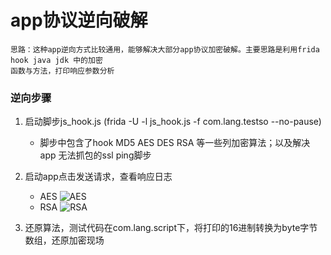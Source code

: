 # app协议逆向破解
```
思路：这种app逆向方式比较通用，能够解决大部分app协议加密破解。主要思路是利用frida hook java jdk 中的加密
函数与方法，打印响应参数分析
```
### 逆向步骤
1. 启动脚步js_hook.js   (frida -U -l js_hook.js -f com.lang.testso --no-pause)
   * 脚步中包含了hook MD5 AES DES RSA 等一些列加密算法；以及解决app 无法抓包的ssl ping脚步
2. 启动app点击发送请求，查看响应日志
   * AES
   ![AES](https://github.com/langgithub/RxAppEncryptionProtocol/blob/master/Rx_AES%E5%8A%A0%E5%AF%86%E6%97%A5%E5%BF%97.png)
   * RSA
   ![RSA](https://github.com/langgithub/RxAppEncryptionProtocol/blob/master/Rx_RSA%E5%8A%A0%E5%AF%86%E6%97%A5%E5%BF%97.png)
   
3. 还原算法，测试代码在com.lang.script下，将打印的16进制转换为byte字节数组，还原加密现场